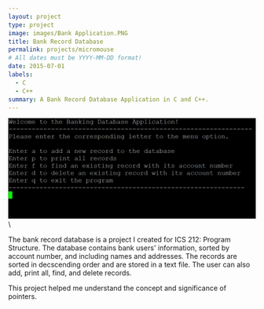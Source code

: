 ```yaml
---
layout: project
type: project
image: images/Bank Application.PNG
title: Bank Record Database
permalink: projects/micromouse
# All dates must be YYYY-MM-DD format!
date: 2015-07-01
labels:
  - C
  - C++
summary: A Bank Record Database Application in C and C++.
---
```

<img class="ui medium right floated rounded image" src="../images/Bank Application.PNG">\

The bank record database is a project I created for ICS 212: Program Structure. The database contains bank users' information, sorted by account number, and including names and addresses. The records are sorted in decscending order and are stored in a text file. The user can also add, print all, find, and delete records. 

This project helped me understand the concept and significance of pointers. 


